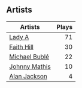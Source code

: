 ## Artists
Artists | Plays 
----- | -----: 
[Lady A](/artists/lady-a-33498) | 71
[Faith Hill](/artists/faith-hill-58019) | 30
[Michael Bublé](/artists/michael-buble-58319) | 22
[Johnny Mathis](/artists/johnny-mathis-14581) | 10
[Alan Jackson](/artists/alan-jackson-69978) | 4


